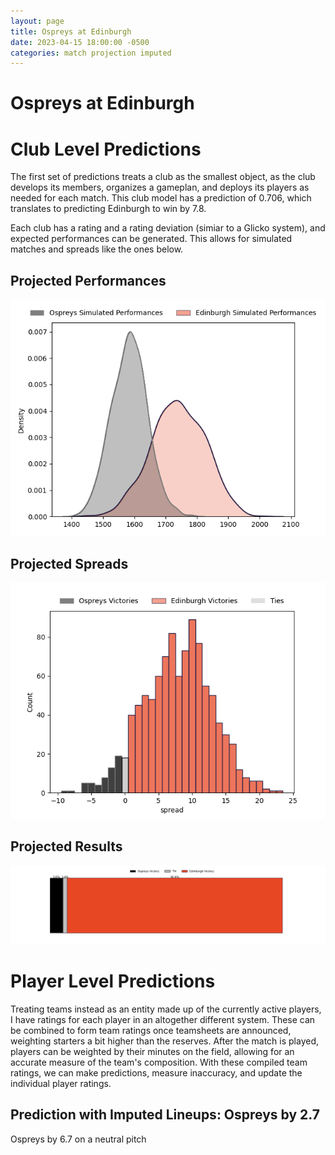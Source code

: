 ```yaml
---  
layout: page  
title: Ospreys at Edinburgh  
date: 2023-04-15 18:00:00 -0500  
categories: match projection imputed  
---
```

# Ospreys at Edinburgh

# Club Level Predictions


The first set of predictions treats a club as the smallest object, as the club develops its members, organizes a gameplan, and deploys its players as needed for each match. This club model has a prediction of 0.706, which translates to predicting Edinburgh to win by 7.8.

Each club has a rating and a rating deviation (simiar to a Glicko system), and expected performances can be generated. This allows for simulated matches and spreads like the ones below.
## Projected Performances


![Projected Performances](plots/performances_2023-04-15-Edinburgh-Ospreys.png)
## Projected Spreads


![Projected Spreads](plots/spreads_2023-04-15-Edinburgh-Ospreys.png)
## Projected Results


![Projected Results](plots/resultbar_2023-04-15-Edinburgh-Ospreys.png)
# Player Level Predictions


Treating teams instead as an entity made up of the currently active players, I have ratings for each player in an altogether different system. These can be combined to form team ratings once teamsheets are announced, weighting starters a bit higher than the reserves. After the match is played, players can be weighted by their minutes on the field, allowing for an accurate measure of the team's composition. With these compiled team ratings, we can make predictions, measure inaccuracy, and update the individual player ratings.
## Prediction with Imputed Lineups: Ospreys by 2.7


Ospreys by 6.7 on a neutral pitch


